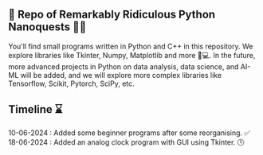 ## 🚀 Repo of Remarkably Ridiculous Python Nanoquests 🐍🎉

You'll find small programs written in Python and C++ in this repository. We explore libraries like Tkinter, Numpy, Matplotlib and more 🐍💻. In the future, more advanced projects in Python on data analysis, data science, and AI-ML will be added, and we will explore more complex libraries like Tensorflow, Scikit, Pytorch, SciPy, etc. 

## Timeline ⌛
10-06-2024 : Added some beginner programs after some reorganising. ✅
18-06-2024 : Added an analog clock program with GUI using Tkinter. 🕓